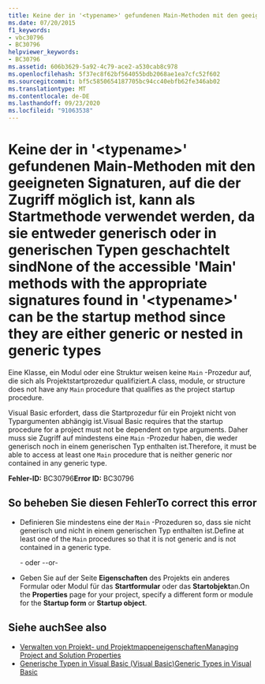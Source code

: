 ```yaml
---
title: Keine der in '<typename>' gefundenen Main-Methoden mit den geeigneten Signaturen, auf die der Zugriff möglich ist, kann als Startmethode verwendet werden, da sie entweder generisch oder in generischen Typen geschachtelt sind
ms.date: 07/20/2015
f1_keywords:
- vbc30796
- BC30796
helpviewer_keywords:
- BC30796
ms.assetid: 606b3629-5a92-4c79-ace2-a530cab8c978
ms.openlocfilehash: 5f37ec8f62bf564055bdb2068ae1ea7cfc52f602
ms.sourcegitcommit: bf5c5850654187705bc94cc40ebfb62fe346ab02
ms.translationtype: MT
ms.contentlocale: de-DE
ms.lasthandoff: 09/23/2020
ms.locfileid: "91063538"
---
```

# <a name="none-of-the-accessible-main-methods-with-the-appropriate-signatures-found-in-typename-can-be-the-startup-method-since-they-are-either-generic-or-nested-in-generic-types"></a><span data-ttu-id="d83d0-102">Keine der in '\<typename>' gefundenen Main-Methoden mit den geeigneten Signaturen, auf die der Zugriff möglich ist, kann als Startmethode verwendet werden, da sie entweder generisch oder in generischen Typen geschachtelt sind</span><span class="sxs-lookup"><span data-stu-id="d83d0-102">None of the accessible 'Main' methods with the appropriate signatures found in '\<typename>' can be the startup method since they are either generic or nested in generic types</span></span>

<span data-ttu-id="d83d0-103">Eine Klasse, ein Modul oder eine Struktur weisen keine `Main` -Prozedur auf, die sich als Projektstartprozedur qualifiziert.</span><span class="sxs-lookup"><span data-stu-id="d83d0-103">A class, module, or structure does not have any `Main` procedure that qualifies as the project startup procedure.</span></span>  
  
 <span data-ttu-id="d83d0-104">Visual Basic erfordert, dass die Startprozedur für ein Projekt nicht von Typargumenten abhängig ist.</span><span class="sxs-lookup"><span data-stu-id="d83d0-104">Visual Basic requires that the startup procedure for a project must not be dependent on type arguments.</span></span> <span data-ttu-id="d83d0-105">Daher muss sie Zugriff auf mindestens eine `Main` -Prozedur haben, die weder generisch noch in einem generischen Typ enthalten ist.</span><span class="sxs-lookup"><span data-stu-id="d83d0-105">Therefore, it must be able to access at least one `Main` procedure that is neither generic nor contained in any generic type.</span></span>  
  
 <span data-ttu-id="d83d0-106">**Fehler-ID:** BC30796</span><span class="sxs-lookup"><span data-stu-id="d83d0-106">**Error ID:** BC30796</span></span>  
  
## <a name="to-correct-this-error"></a><span data-ttu-id="d83d0-107">So beheben Sie diesen Fehler</span><span class="sxs-lookup"><span data-stu-id="d83d0-107">To correct this error</span></span>  
  
- <span data-ttu-id="d83d0-108">Definieren Sie mindestens eine der `Main` -Prozeduren so, dass sie nicht generisch und nicht in einem generischen Typ enthalten ist.</span><span class="sxs-lookup"><span data-stu-id="d83d0-108">Define at least one of the `Main` procedures so that it is not generic and is not contained in a generic type.</span></span>  
  
     <span data-ttu-id="d83d0-109">- oder -</span><span class="sxs-lookup"><span data-stu-id="d83d0-109">-or-</span></span>  
  
- <span data-ttu-id="d83d0-110">Geben Sie auf der Seite **Eigenschaften** des Projekts ein anderes Formular oder Modul für das **Startformular** oder das **Startobjekt**an.</span><span class="sxs-lookup"><span data-stu-id="d83d0-110">On the **Properties** page for your project, specify a different form or module for the **Startup form** or **Startup object**.</span></span>  
  
## <a name="see-also"></a><span data-ttu-id="d83d0-111">Siehe auch</span><span class="sxs-lookup"><span data-stu-id="d83d0-111">See also</span></span>

- [<span data-ttu-id="d83d0-112">Verwalten von Projekt- und Projektmappeneigenschaften</span><span class="sxs-lookup"><span data-stu-id="d83d0-112">Managing Project and Solution Properties</span></span>](/visualstudio/ide/managing-project-and-solution-properties)
- [<span data-ttu-id="d83d0-113">Generische Typen in Visual Basic (Visual Basic)</span><span class="sxs-lookup"><span data-stu-id="d83d0-113">Generic Types in Visual Basic</span></span>](../programming-guide/language-features/data-types/generic-types.md)
